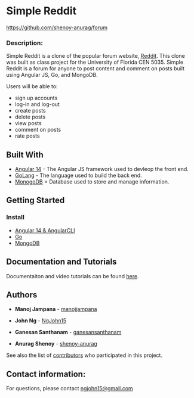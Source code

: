 # Simple Reddit

https://github.com/shenoy-anurag/forum

### Description:

Simple Reddit is a clone of the popular forum website, [Reddit](https://reddit.com/). This clone was built as class project for the University of Florida CEN 5035. Simple Reddit is a forum for anyone to post content and comment on posts built using Angular JS, Go, and MongoDB.

Users will be able to:
* sign up accounts
* log-in and log-out
* create posts
* delete posts
* view posts
* comment on posts
* rate posts


## Built With

* [Angular 14](https://angular.io/guide/setup-local) - The Angular JS framework used to devleop the front end.
* [GoLang](https://go.dev/) - The language used to build the back end.
* [MonogoDB](https://www.mongodb.com/) = Database used to store and manage information.

## Getting Started
### Install

* [Angular 14 & AngularCLI](https://angular.io/guide/setup-local)
* [Go](https://go.dev/doc/install)
* [MongoDB](https://docs.mongodb.com/manual/installation/)

## Documentation and Tutorials
Documentaiton and video tutorials can be found [here](google.com).
 

## Authors
* **Manoj Jampana** - [manojjampana](https://github.com/manojjampana)


* **John Ng** - [NgJohn15](https://github.com/NgJohn15)


* **Ganesan Santhanam** - [ganesansanthanam](https://github.com/ganesansanthanam)


* **Anurag Shenoy** - [shenoy-anurag](https://github.com/shenoy-anurag)


See also the list of [contributors](https://github.com/shenoy-anurag/forum/graphs/contributors) who participated in this project.


## Contact information:

For questions, please contact ngjohn15@gmail.com



